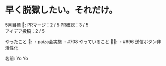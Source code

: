 # 早く脱獄したい。それだけ。

5月目標 🚀: PRマージ：2 / 5
PR確認：3 / 5   
アイデア投稿：2 / 5　　　　　　　　　　　　　

やったこと 📝: ・paiza会実施 
・#708
やっていること 🏃‍♂️: ・#696 送信ボタン非活性化

名前: Yo Yo